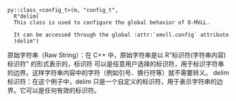 ```
py::class_<config_t>(m, "config_t",
  R"delim(
  This class is used to configure the global behavior of O-MVLL.

  It can be accessed through the global :attr:`omvll.config` attribute
  )delim")

```
原始字符串（Raw String）：在 C++ 中，原始字符串是以 R"标识符(字符串内容)标识符" 的形式表示的，标识符 可以是任意用户选择的标识符，用于标识字符串的边界。这样字符串内容中的字符（例如引号、换行符等）就不需要转义。
delim 标识符：在这个例子中，delim 只是一个自定义的标识符，用于表示字符串的边界。它可以是任何有效的标识符。